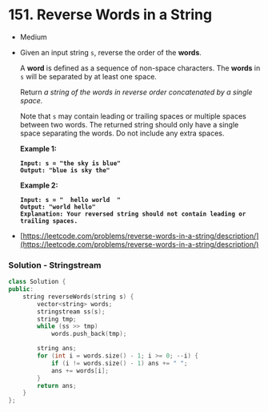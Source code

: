 # 151. Reverse Words in a String

* Medium
*   Given an input string `s`, reverse the order of the **words**.

    A **word** is defined as a sequence of non-space characters. The **words** in `s` will be separated by at least one space.

    Return _a string of the words in reverse order concatenated by a single space._

    Note that `s` may contain leading or trailing spaces or multiple spaces between two words. The returned string should only have a single space separating the words. Do not include any extra spaces.

    &#x20;

    **Example 1:**

    <pre><code><strong>Input: s = "the sky is blue"
    </strong><strong>Output: "blue is sky the"
    </strong></code></pre>

    **Example 2:**

    <pre><code><strong>Input: s = "  hello world  "
    </strong><strong>Output: "world hello"
    </strong><strong>Explanation: Your reversed string should not contain leading or trailing spaces.
    </strong></code></pre>


* [https://leetcode.com/problems/reverse-words-in-a-string/description/](https://leetcode.com/problems/reverse-words-in-a-string/description/)

### Solution - Stringstream

```cpp
class Solution {
public:
    string reverseWords(string s) {
        vector<string> words;
        stringstream ss(s);
        string tmp;
        while (ss >> tmp)
            words.push_back(tmp);

        string ans;
        for (int i = words.size() - 1; i >= 0; --i) {
            if (i != words.size() - 1) ans += " ";
            ans += words[i];
        }
        return ans;
    }
};
```
